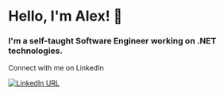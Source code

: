 # **Hello, I'm Alex!** 👋 

### **I'm a self-taught Software Engineer working on .NET technologies.** 
Connect with me on LinkedIn

[![LinkedIn URL](https://img.shields.io/static/v1?color=blue&label=linkedin&logo=linkedin&logoColor=white&style=for-the-badge&message=Connect)](https://www.linkedin.com/in/alexandros-gaitanidis)
